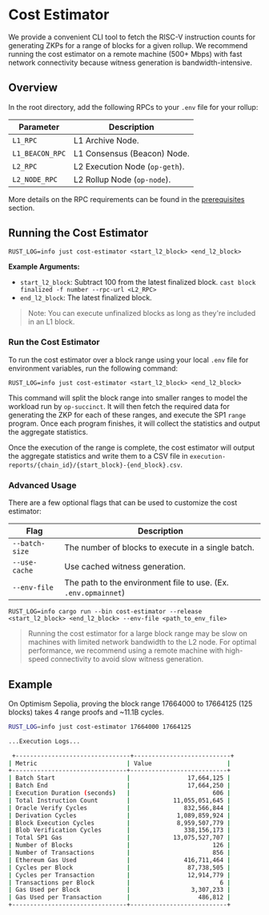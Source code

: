 # Cost Estimator

We provide a convenient CLI tool to fetch the RISC-V instruction counts for generating ZKPs for a range of blocks for a given rollup. We recommend running the cost estimator on a remote machine (500+ Mbps) with fast network connectivity because witness generation is bandwidth-intensive.

## Overview

In the root directory, add the following RPCs to your `.env` file for your rollup:

| Parameter | Description |
|-----------|-------------|
| `L1_RPC` | L1 Archive Node. |
| `L1_BEACON_RPC` | L1 Consensus (Beacon) Node. |
| `L2_RPC` | L2 Execution Node (`op-geth`). |
| `L2_NODE_RPC` | L2 Rollup Node (`op-node`). |

More details on the RPC requirements can be found in the [prerequisites](../getting-started/prerequisites.md) section.

## Running the Cost Estimator

```shell
RUST_LOG=info just cost-estimator <start_l2_block> <end_l2_block>
```

**Example Arguments:**
- `start_l2_block`: Subtract 100 from the latest finalized block. `cast block finalized -f number --rpc-url <L2_RPC>`
- `end_l2_block`: The latest finalized block.

> Note: You can execute unfinalized blocks as long as they're included in an L1 block.

### Run the Cost Estimator

To run the cost estimator over a block range using your local `.env` file for environment variables, run the following command:

```shell
RUST_LOG=info just cost-estimator <start_l2_block> <end_l2_block>
```

This command will split the block range into smaller ranges to model the workload run by `op-succinct`. It will then fetch the required data for generating the ZKP for each of these ranges, and execute the SP1 `range` program. Once each program finishes, it will collect the statistics and output the aggregate statistics.

Once the execution of the range is complete, the cost estimator will output the aggregate statistics and write them to a CSV file in `execution-reports/{chain_id}/{start_block}-{end_block}.csv`.

### Advanced Usage

There are a few optional flags that can be used to customize the cost estimator:

| Flag | Description |
|-----------|-------------|
| `--batch-size` | The number of blocks to execute in a single batch. |
| `--use-cache` | Use cached witness generation. |
| `--env-file` | The path to the environment file to use. (Ex. `.env.opmainnet`) |

```shell
RUST_LOG=info cargo run --bin cost-estimator --release <start_l2_block> <end_l2_block> --env-file <path_to_env_file>
```

> Running the cost estimator for a large block range may be slow on machines with limited network bandwidth to the L2 node. For optimal performance, we recommend using a remote machine with high-speed connectivity to avoid slow witness generation.

## Example

On Optimism Sepolia, proving the block range 17664000 to 17664125 (125 blocks) takes 4 range proofs and ~11.1B cycles.

```bash
RUST_LOG=info just cost-estimator 17664000 17664125

...Execution Logs...

 +--------------------------------+---------------------------+
| Metric                         | Value                     |
+--------------------------------+---------------------------+
| Batch Start                    |                17,664,125 |
| Batch End                      |                17,664,250 |
| Execution Duration (seconds)   |                       606 |
| Total Instruction Count        |            11,055,051,645 |
| Oracle Verify Cycles           |               832,566,844 |
| Derivation Cycles              |             1,089,859,924 |
| Block Execution Cycles         |             8,959,507,779 |
| Blob Verification Cycles       |               338,156,173 |
| Total SP1 Gas                  |            13,075,527,707 |
| Number of Blocks               |                       126 |
| Number of Transactions         |                       856 |
| Ethereum Gas Used              |               416,711,464 |
| Cycles per Block               |                87,738,505 |
| Cycles per Transaction         |                12,914,779 |
| Transactions per Block         |                         6 |
| Gas Used per Block             |                 3,307,233 |
| Gas Used per Transaction       |                   486,812 |
+--------------------------------+---------------------------+
```
